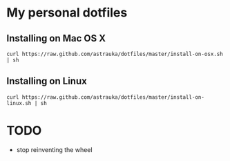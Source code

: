 My personal dotfiles
========

Installing on Mac OS X
--------

    curl https://raw.github.com/astrauka/dotfiles/master/install-on-osx.sh | sh

Installing on Linux
--------

    curl https://raw.github.com/astrauka/dotfiles/master/install-on-linux.sh | sh

TODO
========

- stop reinventing the wheel
